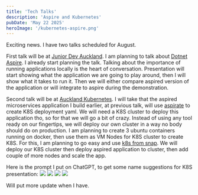 ```yaml
---
title: 'Tech Talks'
description: 'Aspire and Kubernetes'
pubDate: 'May 22 2025'
heroImage: '/kubernetes-aspire.png'
---
```


Exciting news. I have two talks scheduled for August.

First talk will be at [Junior Dev Auckland](https://www.meetup.com/juniordev-auckland). I am planning to talk about [Dotnet Aspire](https://learn.microsoft.com/en-us/dotnet/aspire). I already start planning the talk. Talking about the importance of running applications locally is the heart of conversation. Presentation will start showing what the application we are going to play around, then I will show what it takes to run it. Then we will either compare aspired version of the application or will integrate to aspire during the demonstration.

Second talk will be at [Auckland Kubernetes](https://www.meetup.com/auckland-kubernetes). I will take that the aspired microservices application I build earlier, at previous talk, will use [aspirate](https://github.com/prom3theu5/aspirational-manifests) to create K8S deployment yaml. We will need a K8S cluster to deploy this application tho, so for that we will go a bit of crazy. Instead of using any tool ready on our fingertips, we will deploy our own cluster in a way no body should do on production. I am planning to create 3 ubuntu containers running on docker, then use them as VM Nodes for K8S cluster to create K8S. For this, I am planning to go easy and use [k8s from snap](https://github.com/canonical/k8s-snap). We will deploy our K8S cluster then deploy aspired application to cluster, then add couple of more nodes and scale the app.

Here is the prompt I put on ChatGPT, to get some name suggestions for K8S presentation:
<img src="/k8sONdockerPROMPT.png">
<img src="/k8sONdocker.png">
<img src="/k8sONdocker2.png">
<img src="/k8sONdocker3.png">

Will put more update when I have.